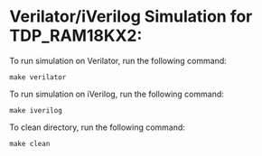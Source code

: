 # Verilator/iVerilog Simulation for TDP_RAM18KX2:

To run simulation on Verilator, run the following command:
```
make verilator
```

To run simulation on iVerilog, run the following command:
```
make iverilog
```

To clean directory, run the following command:
```
make clean
```